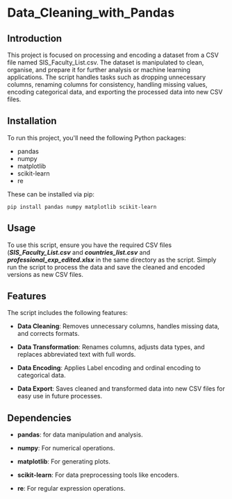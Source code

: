 # Data_Cleaning_with_Pandas

## Introduction
This project is focused on processing and encoding a dataset from a CSV file named SIS_Faculty_List.csv. The dataset is manipulated to clean, organise, and prepare it for further analysis or machine learning applications. The script handles tasks such as dropping unnecessary columns, renaming columns for consistency, handling missing values, encoding categorical data, and exporting the processed data into new CSV files.

## Installation
To run this project, you'll need the following Python packages:

* pandas
* numpy
* matplotlib
* scikit-learn
* re


These can be installed via pip:

```
pip install pandas numpy matplotlib scikit-learn
```
## Usage

To use this script, ensure you have the required CSV files (_**SIS_Faculty_List.csv**_ and _**countries_list.csv**_ and _**professional_exp_edited.xlsx**_ in the same directory as the script. Simply run the script to process the data and save the cleaned and encoded versions as new CSV files.

## Features
The script includes the following features:

* **Data Cleaning**: Removes unnecessary columns, handles missing data, and corrects formats.

* **Data Transformation**: Renames columns, adjusts data types, and replaces abbreviated text with full words.

* **Data Encoding**: Applies Label encoding and ordinal encoding to categorical data.

* **Data Export**: Saves cleaned and transformed data into new CSV files for easy use in future processes.

## Dependencies
* **pandas**: for data manipulation and analysis.

* **numpy**: For numerical operations.
* **matplotlib**: For generating plots.
* **scikit-learn**: For data preprocessing tools like encoders.
* **re**: For regular expression operations.
